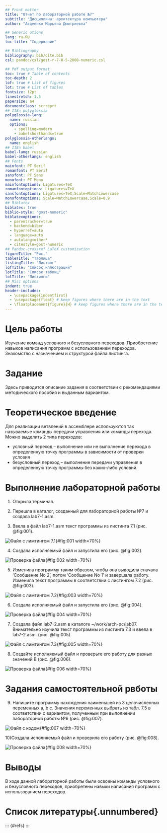 ```yaml
---
## Front matter
title: "Отчет по лабораторной работе №7"
subtitle: "Дисциплина: архитектура компьютера"
author: "Авдеенко Марьяна Дмитриевна"

## Generic otions
lang: ru-RU
toc-title: "Содержание"

## Bibliography
bibliography: bib/cite.bib
csl: pandoc/csl/gost-r-7-0-5-2008-numeric.csl

## Pdf output format
toc: true # Table of contents
toc-depth: 2
lof: true # List of figures
lot: true # List of tables
fontsize: 12pt
linestretch: 1.5
papersize: a4
documentclass: scrreprt
## I18n polyglossia
polyglossia-lang:
  name: russian
  options:
	- spelling=modern
	- babelshorthands=true
polyglossia-otherlangs:
  name: english
## I18n babel
babel-lang: russian
babel-otherlangs: english
## Fonts
mainfont: PT Serif
romanfont: PT Serif
sansfont: PT Sans
monofont: PT Mono
mainfontoptions: Ligatures=TeX
romanfontoptions: Ligatures=TeX
sansfontoptions: Ligatures=TeX,Scale=MatchLowercase
monofontoptions: Scale=MatchLowercase,Scale=0.9
## Biblatex
biblatex: true
biblio-style: "gost-numeric"
biblatexoptions:
  - parentracker=true
  - backend=biber
  - hyperref=auto
  - language=auto
  - autolang=other*
  - citestyle=gost-numeric
## Pandoc-crossref LaTeX customization
figureTitle: "Рис."
tableTitle: "Таблица"
listingTitle: "Листинг"
lofTitle: "Список иллюстраций"
lotTitle: "Список таблиц"
lolTitle: "Листинги"
## Misc options
indent: true
header-includes:
  - \usepackage{indentfirst}
  - \usepackage{float} # keep figures where there are in the text
  - \floatplacement{figure}{H} # keep figures where there are in the text
---
```


# Цель работы

Изучение команд условного и безусловного переходов. Приобретение навыков написания
программ с использованием переходов. Знакомство с назначением и структурой файла
листинга.

# Задание

Здесь приводится описание задания в соответствии с рекомендациями
методического пособия и выданным вариантом.

# Теоретическое введение

Для реализации ветвлений в ассемблере используются так называемые команды передачи управления или команды перехода. Можно выделить 2 типа переходов:
* условный переход – выполнение или не выполнение перехода в определенную точку программы в зависимости от проверки условия 
* безусловный переход – выполнение передачи управления в определенную точку программы без каких-либо условий.


# Выполнение лабораторной работы

1) Открыла терминал.

2) Перешла в каталог, созданный для лабораторной работы №7 и создала lab7-1.asm.

3) Ввела в файл lab7-1.asm текст программы из листинга 7.1 (рис. @fig:001).

![Файл с лимтингом 7.1](image/1.jpg){#fig:001 width=70%}

4) Создала исполняемый файл и запустила его (рис. @fig:002).

![Проверка файла](image/2.jpg){#fig:002 width=70%}

5) Изменила программу таким образом, чтобы она выводила сначала ‘Сообщение No 2’, потом ‘Сообщение No 1’ и завершала работу. Изменила текст программы в соответствии с листингом 7.2 (рис. @fig:003).

![Файл с лимтингом 7.2](image/3.jpg){#fig:003 width=70%}

6) Создала исполняемый файл и запустила его (рис. @fig:004).

![Проверка файла](image/4.jpg){#fig:004 width=70%}

7) Создала файл lab7-2.asm в каталоге ~/work/arch-pc/lab07. Внимательно изучила текст
программы из листинга 7.3 и ввела в lab7-2.asm. (рис. @fig:005).

![Файл с лимтингом 7.3](image/5.jpg){#fig:005 width=70%}

8) Создайте исполняемый файл и проверьте его работу для разных значений B (рис. @fig:006).

![Проверка файла](image/6.jpg){#fig:006 width=70%}

# Задания самостоятельной рвботы

9) Напишите программу нахождения наименьшей из 3 целочисленных переменных a, b c. Значения переменных выбрать из табл. 7.5 в соответствии с вариантом, полученным при выполнении лабораторной работы №6 (рис. @fig:007).

![Файл с кодом](image/7.jpg){#fig:007 width=70%}

10)Создала исполняемый файл и проверила его работу (рис. @fig:008).

![Проверка файла](image/8.jpg){#fig:008 width=70%}

# Выводы

В ходе данной лабораторной работы были освоены команды условного и безусловного переходов, приобретены навыки написания программ с использованием переходов.

# Список литературы{.unnumbered}

::: {#refs}
:::
